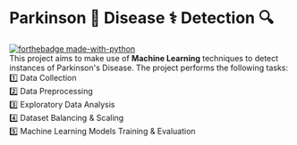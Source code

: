 # Parkinson 🧠 Disease ⚕️ Detection 🔍
[![forthebadge made-with-python](http://ForTheBadge.com/images/badges/made-with-python.svg)](https://www.python.org/)<br>
This project aims to make use of **Machine Learning** techniques to detect instances of Parkinson's Disease. The project performs the following tasks: <br>
1️⃣ Data Collection <br>
2️⃣ Data Preprocessing <br>
3️⃣ Exploratory Data Analysis <br>
4️⃣ Dataset Balancing & Scaling <br>
5️⃣ Machine Learning Models Training & Evaluation